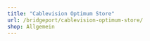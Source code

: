 ```yaml
---
title: "Cablevision Optimum Store"
url: /bridgeport/cablevision-optimum-store/
shop: Allgemein
---
```


